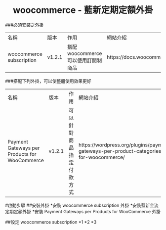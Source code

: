 <h1 align="center">woocommerce - 藍新定期定額外掛</h1>

###必須安裝之外掛
<table>
    <tr>
        <td>名稱</td>
        <td>版本</td>
        <td>作用</td>
        <td>網站介紹</td>
    </tr>
    <tr>
        <td>woocommerce subscription</td>
        <td>v1.2.1</td>
        <td>搭配 woocommerce 可以使用訂閱制商品</td>
        <td>https://docs.woocommerce.com/document/subscriptions/</td>
    </tr>
</table>

###搭配下列外掛，可以使整體使用效果更好
<table>
    <tr>
        <td>名稱</td>
        <td>版本</td>
        <td>作用</td>
        <td>網站介紹</td>
    </tr>
    <tr>
        <td>Payment Gateways per Products for WooCommerce</td>
        <td>v1.2.1</td>
        <td>可以針對商品指定付款方式</td>
        <td>https://wordpress.org/plugins/payment-gateways-per-product-categories-for-woocommerce/</td>
    </tr>
</table>

#啟動步驟
##安裝外掛
*安裝 woocommerce subscription 外掛
*安裝藍新金流定期定額外掛
*安裝 Payment Gateways per Products for WooCommerce 外掛

##設定 woocommerce subscription
*1
*2
*3
